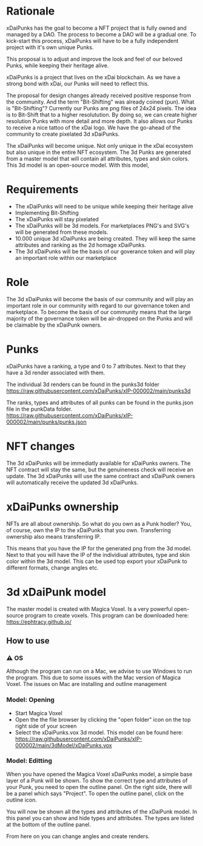 # Rationale
xDaiPunks has the goal to become a NFT project that is fully owned and managed by a DAO. The process to become a DAO will be a gradual one. To kick-start this process, xDaiPunks will have to be a fully independent project with it's own unique Punks.

This proposal is to adjust and improve the look and feel of our beloved Punks, while keeping their heritage alive.

xDaiPunks is a project that lives on the xDai blockchain. As we have a strong bond with xDai, our Punks will need to reflect this.

The proposal for design changes already received positive response from the community. And the term "Bit-Shifting" was already coined (pun). What is "Bit-Shifting"? Currently our Punks are png files of 24x24 pixels. The idea is to Bit-Shift that to a higher resolutution. By doing so, we can create higher resolution Punks with more detail and more depth. It also allows our Punks to receive a nice tattoo of the xDai logo. We have the go-ahead of the community to create pixelated 3d xDaiPunks.

The xDaiPunks will become unique. Not only unique in the xDai ecosystem but also unique in the entire NFT ecosystem. The 3d Punks are generated from a master model that will contain all attributes, types and skin colors. This 3d model is an open-source model. With this model,  

# Requirements
- The xDaiPunks will need to be unique while keeping their heritage alive
- Implementing Bit-Shifting
- The xDaiPunks will stay pixelated
- The xDaiPunks will be 3d models. For marketplaces PNG's and SVG's will be generated from these models.
- 10.000 unique 3d xDaiPunks are being created. They will keep the same attributes and ranking as the 2d homage xDaiPunks.
- The 3d xDaiPunks will be the basis of our goverance token and will play an important role within our marketplace

# Role
The 3d xDaiPunks will become the basis of our community and will play an important role in our community with regard to our governance token and marketplace. To become the basis of our community means that the large majority of the governance token will be air-dropped on the Punks and will be claimable by the xDaiPunk owners. 

# Punks
xDaiPunks have a ranking, a type and 0 to 7 attributes. Next to that they have a 3d render associated with them.

The individual 3d renders can be found in the punks3d folder https://raw.githubusercontent.com/xDaiPunks/xIP-000002/main/punks3d

The ranks, types and attributes of all punks can be found in the punks.json file in the punkData folder. https://raw.githubusercontent.com/xDaiPunks/xIP-000002/main/punks/punks.json


# NFT changes
The 3d xDaiPunks will be immediatly available for xDaiPunks owners. The NFT contract will stay the same, but the genuineness check will receive an update. The 3d xDaiPunks will use the same contract and xDaiPunk owners will automatically receive the updated 3d xDaiPunks.

# xDaiPunks ownership
NFTs are all about ownership. So what do you own as a Punk hodler? You, of course, own the IP to the xDaiPunks that you own. Transferring ownership also means transferring IP. 

This means that you have the IP for the generated png from the 3d model. Next to that you will have the IP of the individiual attributes, type and skin color within the 3d model. This can be used top export your xDaiPunk to different formats, change angles etc.

# 3d xDaiPunk model
The master model is created with Magica Voxel. Is a very powerful open-source program to create voxels. This program can be downloaded here: https://ephtracy.github.io/

## How to use

### ⚠️ OS 
Although the program can run on a Mac, we advise to use Windows to run the program. This due to some issues with the Mac version of Magica Voxel. The issues on Mac are installing and outline management

### Model: Opening
- Start Magica Voxel
- Open the the file browser by clicking the "open folder" icon on the top right side of your screen
- Select the xDaiPunks.vox 3d model. This model can be found here: https://raw.githubusercontent.com/xDaiPunks/xIP-000002/main/3dModel/xDaiPunks.vox

### Model: Editting
When you have opened the Magica Voxel xDaiPunks model, a simple base layer of a Punk will be shown. To show the correct type and attributes of your Punk, you need to open the outline panel. On the right side, there will be a panel which says "Project". To open the outline panel, click on the outline icon. 

You will now be shown all the types and attributes of the xDaiPunk model. In this panel you can show and hide types and attributes. The types are listed at the bottom of the outline panel.

From here on you can change angles and create renders.
